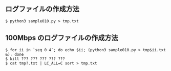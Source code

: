 ## ログファイルの作成方法

```
$ python3 sample010.py > tmp.txt
```

## 100Mbps のログファイルの作成方法

```
$ for ii in `seq 0 4`; do echo $ii; (python3 sample010.py > tmp$ii.txt &); done
$ kill ??? ??? ??? ??? ???
$ cat tmp?.txt | LC_ALL=C sort > tmp.txt
```
